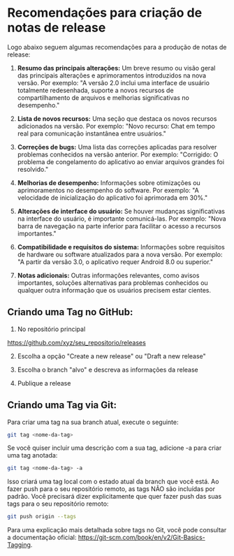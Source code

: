 # Recomendações para criação de notas de release

Logo abaixo seguem algumas recomendações para a produção de notas de release:

1. **Resumo das principais alterações:** Um breve resumo ou visão geral das principais alterações e aprimoramentos introduzidos na nova versão. Por exemplo: "A versão 2.0 inclui uma interface de usuário totalmente redesenhada, suporte a novos recursos de compartilhamento de arquivos e melhorias significativas no desempenho."

2. **Lista de novos recursos:** Uma seção que destaca os novos recursos adicionados na versão. Por exemplo: "Novo recurso: Chat em tempo real para comunicação instantânea entre usuários."

3. **Correções de bugs:** Uma lista das correções aplicadas para resolver problemas conhecidos na versão anterior. Por exemplo: "Corrigido: O problema de congelamento do aplicativo ao enviar arquivos grandes foi resolvido."

4. **Melhorias de desempenho:** Informações sobre otimizações ou aprimoramentos no desempenho do software. Por exemplo: "A velocidade de inicialização do aplicativo foi aprimorada em 30%."

5. **Alterações de interface do usuário:** Se houver mudanças significativas na interface do usuário, é importante comunicá-las. Por exemplo: "Nova barra de navegação na parte inferior para facilitar o acesso a recursos importantes."

6. **Compatibilidade e requisitos do sistema:** Informações sobre requisitos de hardware ou software atualizados para a nova versão. Por exemplo: "A partir da versão 3.0, o aplicativo requer Android 8.0 ou superior."

7. **Notas adicionais:** Outras informações relevantes, como avisos importantes, soluções alternativas para problemas conhecidos ou qualquer outra informação que os usuários precisem estar cientes.

## Criando uma Tag no GitHub:

1. No repositório principal 

https://github.com/xyz/seu_repositorio/releases

2. Escolha a opção "Create a new release" ou "Draft a new release"

3. Escolha o branch "alvo" e descreva as informações da release

4. Publique a release

## Criando uma Tag via Git:

Para criar uma tag na sua branch atual, execute o seguinte:

```bash
git tag <nome-da-tag>
```

Se você quiser incluir uma descrição com a sua tag, adicione -a para criar uma tag anotada:

```bash
git tag <nome-da-tag> -a
```

Isso criará uma tag local com o estado atual da branch que você está. Ao fazer push para o seu repositório remoto, as tags NÃO são incluídas por padrão. Você precisará dizer explicitamente que quer fazer push das suas tags para o seu repositório remoto:

```bash
git push origin --tags
```

Para uma explicação mais detalhada sobre tags no Git, você pode consultar a documentação oficial: https://git-scm.com/book/en/v2/Git-Basics-Tagging.
